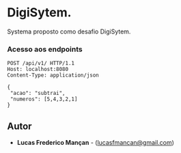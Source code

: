 # DigiSytem.

Systema proposto como desafio DigiSytem.

### Acesso aos endpoints

```
POST /api/v1/ HTTP/1.1
Host: localhost:8080
Content-Type: application/json

{
 "acao": "subtrai",
 "numeros": [5,4,3,2,1]
}

```

## Autor

* **Lucas Frederico Mançan** - (lucasfmancan@gmail.com)


